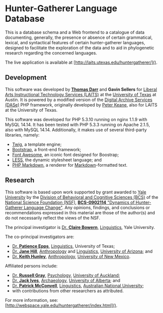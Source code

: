 Hunter-Gatherer Language Database
================================================================================

This is a database schema and a Web frontend to a catalogue of data documenting,
generally, the presence or absence of certain grammatical, lexical, and
syntactical features of certain hunter-gatherer languages, designed to
facilitate the exploration of the data and to aid in phylogenetic research
regarding the concerned languages.

The live application is available at [http://laits.utexas.edu/huntergatherer/]().


Development
--------------------------------------------------------------------------------

This software was developed by [**Thomas Darr**][Darr] and **Gavin Sellers** for
[Liberal Arts Instructional Technology Services (LAITS)][LAITS] at the
[University of Texas][UT] at Austin. It is powered by a modified version of the
[Digital Archive Services (DASe)][DASe] PHP framework, originally developed by
[Peter Keane][Keane], also for LAITS at the University of Texas.

[Darr]: <http://trdarr.com/>
[LAITS]: <http://laits.utexas.edu/>
[UT]: <http://utexas.edu/>
[DASe]: <https://github.com/pkeane/daseframework>
[Keane]: <https://github.com/pkeane/>


This software was developed for PHP 5.3.10 running on nginx 1.1.9 with MySQL
14.14. It has been tested with PHP 5.3.3 running on Apache 2.1.5, also with
MySQL 14.14. Additionally, it makes use of several third-party libraries,
namely:

* [Twig][], a template engine;
* [Bootstrap][], a front-end framework;
* [Font Awesome][], an iconic font designed for Boostrap;
* [LESS][], the dynamic stylesheet language; and
* [PHP Markdown][], a renderer for [Markdown][]-formatted text.

[Twig]: <http://twig.sensiolabs.org/>
[Bootstrap]: <http://getbootstrap.org/>
[Font Awesome]: <http://fortawesome.github.com/Font-Awesome/>
[LESS]: <http://lesscss.org/>
[PHP Markdown]: <http://michelf.ca/projects/php-markdown/>
[Markdown]: <http://daringfireball.net/projects/markdown/>


Research
--------

This software is based upon work supported by grant awarded to [Yale
University][Yale] by the [Division of Behavioral and Cognitive Sciences
(BCS)][BCS] of the [National Science Foundation (NSF)][NSF], [**BCS-0902114**
"Dynamics of Hunter-Gatherer Language Change"][grant]. Any opinions,
findings, and conclusions or recommendations expressed in this material are
those of the author(s) and do not necessarily reflect the views of the NSF.

[Yale]: <http://yale.edu/>
[BCS]: <https://nsf.gov/div/index.jsp?div=bcs>
[NSF]: <https://nsf.gov/>
[grant]: <http://nsf.gov/awardsearch/showAward?AWD_ID=0902114>

The principal investigator is [Dr. **Claire Bowern**](),
  [Linguistics](http://ling.yale.edu/), Yale University.

The co-principal investigators are:

* [Dr. **Patience Epps**](http://utexas.edu/cola/depts/linguistics/faculty/ple92),
  [Linguistics](http://utexas.edu/cola/depts/linguistics/),
  University of Texas;
* [Dr. **Jane Hill**](http://datamonster.sbs.arizona.edu/anthropology/people/display_fac_details.php?id=27),
  [Anthropology](http://anthropology.arizona.edu/) and
  [Linguistics](http://linguistics.arizona.edu/),
  [University of Arizona](http://arizona.edu/); and
* [Dr. **Keith Hunley**](http://unm.edu/~anthro/people_faculty_keith_hunley.html),
  [Anthropology](http://unm.edu/~anthro/),
  [University of New Mexico](http://unm.edu/).

Affiliated persons include:

* [Dr. **Russell Gray**](http://psych.auckland.ac.nz/uoa/russell-gray/),
  [Psychology](http://psych.auckland.ac.nz/),
  [University of Auckland](http://auckland.ac.nz/);
* [Dr. **Jack Ives**](http://anthropology.ualberta.ca/People/Academic%20Faculty/IvesJohnJack.aspx),
  [Archaeology](http://anthropology.ualberta.ca/),
  [University of Alberta](http://ualberta.ca/); and 
* [Dr. **Patrick McConvell**](http://linguistics.anu.edu.au/staff/dr-patrick-mcconvell),
  [Linguistics](http://linguistics.anu.edu.au/),
  [Australian National University](http://anu.edu.au/);
* with contributions from other researchers as attributed.

For more information, see: [http://webspace.yale.edu/huntergatherer/index.html]().

